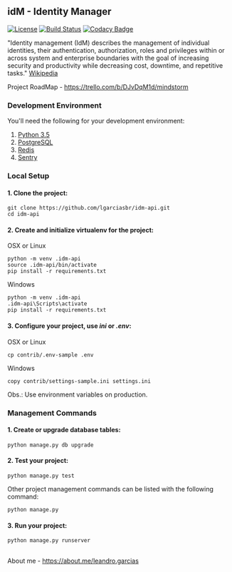 ## idM - Identity Manager

[![License](https://img.shields.io/badge/License-Apache%202.0-blue.svg)](https://opensource.org/licenses/Apache-2.0)
[![Build Status](https://travis-ci.org/lgarciasbr/idm-api.svg?branch=master)](https://travis-ci.org/lgarciasbr/idm-api)
[![Codacy Badge](https://api.codacy.com/project/badge/Grade/6c01f4786068422e9b50575b30f60373)](https://www.codacy.com/app/leandro-garcias/idm-api?utm_source=github.com&amp;utm_medium=referral&amp;utm_content=lgarciasbr/idm-api&amp;utm_campaign=Badge_Grade)

"Identity management (IdM) describes the management of individual identities, their authentication, authorization, roles and privileges within or across system and enterprise boundaries with the goal of increasing security and productivity while decreasing cost, downtime, and repetitive tasks."
[Wikipedia](https://en.wikipedia.org/wiki/Identity_management_system)

Project RoadMap - https://trello.com/b/DJvDqM1d/mindstorm

### Development Environment

You'll need the following for your development environment:

1. [Python 3.5](http://www.python.org/)
2. [PostgreSQL](https://www.postgresql.org/)
3. [Redis](http://redis.io/)
4. [Sentry](https://sentry.io)

### Local Setup

#### 1. Clone the project:

```console
git clone https://github.com/lgarciasbr/idm-api.git
cd idm-api
```

#### 2. Create and initialize virtualenv for the project:

OSX or Linux
```console
python -m venv .idm-api
source .idm-api/bin/activate
pip install -r requirements.txt
```

Windows
```console
python -m venv .idm-api
.idm-api\Scripts\activate
pip install -r requirements.txt
```

#### 3. Configure your project, use *ini* or *.env*:

OSX or Linux
```console
cp contrib/.env-sample .env
```

Windows
```console
copy contrib/settings-sample.ini settings.ini
```

Obs.: Use environment variables on production.

### Management Commands

#### 1. Create or upgrade database tables:

```console
python manage.py db upgrade
```

#### 2. Test your project:

```console
python manage.py test
```

Other project management commands can be listed with the following command:

```console
python manage.py
```

#### 3. Run your project:

```console
python manage.py runserver
```

##

About me - https://about.me/leandro.garcias

